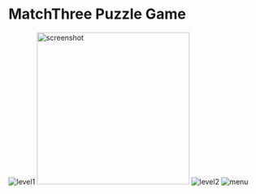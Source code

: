 # MatchThree Puzzle Game
![level1](https://github.com/user-attachments/assets/49cdf2d6-fd80-4998-be9b-01b5ede0c17f)
<img src="https://github.com/user-attachments/assets/49cdf2d6-fd80-4998-be9b-01b5ede0c17f" alt="screenshot" width="300"/>
![level2](https://github.com/user-attachments/assets/f93522e4-f56b-4beb-9c59-ad3ce1fde6c9)
![menu](https://github.com/user-attachments/assets/bb242068-8b26-434b-80be-89748d86e4c3)
